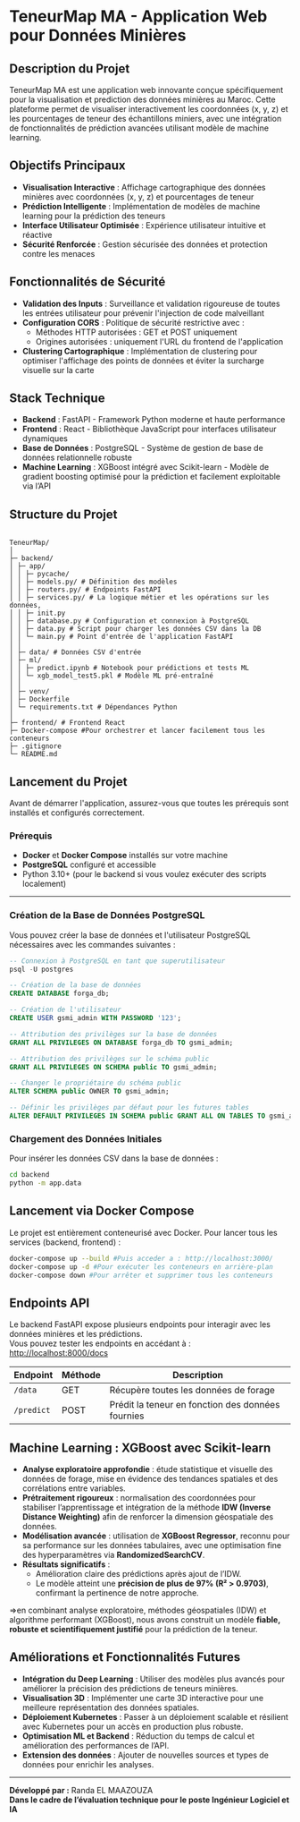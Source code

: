 # TeneurMap MA - Application Web pour Données Minières

## Description du Projet

TeneurMap MA est une application web innovante conçue spécifiquement pour la visualisation et prediction des données minières au Maroc. Cette plateforme permet de visualiser interactivement les coordonnées (x, y, z) et les pourcentages de teneur des échantillons miniers, avec une intégration de fonctionnalités de prédiction avancées utilisant modèle de machine learning.

## Objectifs Principaux

- **Visualisation Interactive** : Affichage cartographique des données minières avec coordonnées (x, y, z) et pourcentages de teneur
- **Prédiction Intelligente** : Implémentation de modèles de machine learning pour la prédiction des teneurs 
- **Interface Utilisateur Optimisée** : Expérience utilisateur intuitive et réactive
- **Sécurité Renforcée** : Gestion sécurisée des données et protection contre les menaces

## Fonctionnalités de Sécurité

- **Validation des Inputs** : Surveillance et validation rigoureuse de toutes les entrées utilisateur pour prévenir l'injection de code malveillant
- **Configuration CORS** : Politique de sécurité restrictive avec :
  - Méthodes HTTP autorisées : GET et POST uniquement
  - Origines autorisées : uniquement l'URL du frontend de l'application
- **Clustering Cartographique** : Implémentation de clustering pour optimiser l'affichage des points de données et éviter la surcharge visuelle sur la carte

## Stack Technique

- **Backend** : FastAPI - Framework Python moderne et haute performance
- **Frontend** : React - Bibliothèque JavaScript pour interfaces utilisateur dynamiques
- **Base de Données** : PostgreSQL - Système de gestion de base de données relationnelle robuste
- **Machine Learning** : XGBoost intégré avec Scikit-learn - Modèle de gradient boosting optimisé pour la prédiction et facilement exploitable via l’API

## Structure du Projet
```

TeneurMap/
│
├─ backend/ 
│ ├─ app/
│ │ ├─ pycache/ 
│ │ ├─ models.py/ # Définition des modèles 
│ │ ├─ routers.py/ # Endpoints FastAPI
│ │ ├─ services.py/ # La logique métier et les opérations sur les données,
│ │ ├─ init.py
│ │ ├─ database.py # Configuration et connexion à PostgreSQL
│ │ ├─ data.py # Script pour charger les données CSV dans la DB
│ │ └─ main.py # Point d'entrée de l'application FastAPI
│ │
│ ├─ data/ # Données CSV d'entrée
│ ├─ ml/
│ │ ├─ predict.ipynb # Notebook pour prédictions et tests ML
│ │ └─ xgb_model_test5.pkl # Modèle ML pré-entraîné
│ │
│ ├─ venv/ 
│ ├─ Dockerfile 
│ └─ requirements.txt # Dépendances Python
│
├─ frontend/ # Frontend React
├─ Docker-compose #Pour orchestrer et lancer facilement tous les conteneurs 
├─ .gitignore 
└─ README.md

```

## Lancement du Projet

Avant de démarrer l'application, assurez-vous que toutes les prérequis sont installés et configurés correctement.

### Prérequis

- **Docker** et **Docker Compose** installés sur votre machine
- **PostgreSQL** configuré et accessible
- Python 3.10+ (pour le backend si vous voulez exécuter des scripts localement)

---

### Création de la Base de Données PostgreSQL

Vous pouvez créer la base de données et l'utilisateur PostgreSQL nécessaires avec les commandes suivantes :

```sql
-- Connexion à PostgreSQL en tant que superutilisateur
psql -U postgres

-- Création de la base de données
CREATE DATABASE forga_db;

-- Création de l'utilisateur
CREATE USER gsmi_admin WITH PASSWORD '123';

-- Attribution des privilèges sur la base de données
GRANT ALL PRIVILEGES ON DATABASE forga_db TO gsmi_admin;

-- Attribution des privilèges sur le schéma public
GRANT ALL PRIVILEGES ON SCHEMA public TO gsmi_admin;

-- Changer le propriétaire du schéma public
ALTER SCHEMA public OWNER TO gsmi_admin;

-- Définir les privilèges par défaut pour les futures tables
ALTER DEFAULT PRIVILEGES IN SCHEMA public GRANT ALL ON TABLES TO gsmi_admin;
```


### Chargement des Données Initiales

Pour insérer les données CSV dans la base de données :

```bash
cd backend
python -m app.data
```

## Lancement via Docker Compose

Le projet est entièrement conteneurisé avec Docker. Pour lancer tous les services (backend, frontend) :

```bash
docker-compose up --build #Puis acceder a : http://localhost:3000/
docker-compose up -d #Pour exécuter les conteneurs en arrière-plan
docker-compose down #Pour arrêter et supprimer tous les conteneurs


```
## Endpoints API

Le backend FastAPI expose plusieurs endpoints pour interagir avec les données minières et les prédictions.  
Vous pouvez tester les endpoints en accédant à : [http://localhost:8000/docs](http://localhost:8000/docs)  

| Endpoint        | Méthode | Description                                   |
|-----------------|---------|-----------------------------------------------|
| `/data`         | GET     | Récupère toutes les données de forage       |
| `/predict`      | POST    | Prédit la teneur en fonction des données fournies |


## Machine Learning : XGBoost avec Scikit-learn

- **Analyse exploratoire approfondie** : étude statistique et visuelle des données de forage, mise en évidence des tendances spatiales et des corrélations entre variables.  
- **Prétraitement rigoureux** : normalisation des coordonnées pour stabiliser l’apprentissage et intégration de la méthode **IDW (Inverse Distance Weighting)** afin de renforcer la dimension géospatiale des données.  
- **Modélisation avancée** : utilisation de **XGBoost Regressor**, reconnu pour sa performance sur les données tabulaires, avec une optimisation fine des hyperparamètres via **RandomizedSearchCV**.  
- **Résultats significatifs** :  
  - Amélioration claire des prédictions après ajout de l’IDW.  
  - Le modèle atteint une **précision de plus de 97% (R² > 0.9703)**, confirmant la pertinence de notre approche.  

=>en combinant analyse exploratoire, méthodes géospatiales (IDW) et algorithme performant (XGBoost), nous avons construit un modèle **fiable, robuste et scientifiquement justifié** pour la prédiction de la teneur.

## Améliorations et Fonctionnalités Futures

- **Intégration du Deep Learning** : Utiliser des modèles plus avancés pour améliorer la précision des prédictions de teneurs minières.  
- **Visualisation 3D** : Implémenter une carte 3D interactive pour une meilleure représentation des données spatiales.  
- **Déploiement Kubernetes** : Passer à un déploiement scalable et résilient avec Kubernetes pour un accès en production plus robuste.  
- **Optimisation ML et Backend** : Réduction du temps de calcul et amélioration des performances de l’API.  
- **Extension des données** : Ajouter de nouvelles sources et types de données pour enrichir les analyses.  

---

**Développé par :** Randa EL MAAZOUZA  
**Dans le cadre de l’évaluation technique pour le poste Ingénieur Logiciel et IA**
